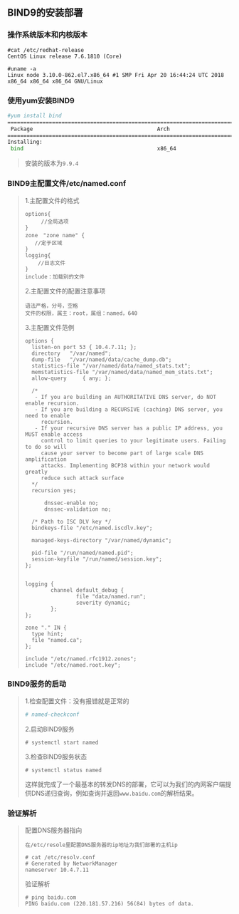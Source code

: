 ## BIND9的安装部署



### 操作系统版本和内核版本

```shell
#cat /etc/redhat-release 
CentOS Linux release 7.6.1810 (Core)

#uname -a
Linux node 3.10.0-862.el7.x86_64 #1 SMP Fri Apr 20 16:44:24 UTC 2018 x86_64 x86_64 x86_64 GNU/Linux
```

### 使用yum安装BIND9

```sh
#yum install bind
=============================================================================================================================================================
 Package                                       Arch                          Version                                    Repository                      Size
=============================================================================================================================================================
Installing:
 bind                                          x86_64                        32:9.9.4-73.el7_6                          updates                        1.8 M
```

> 安装的版本为`9.9.4`

### BIND9主配置文件/etc/named.conf

> 1.主配置文件的格式
>
> ```
> options{
>      //全局选项
> }
> zone　"zone name" {
>    //定于区域
> }
> logging{
>     //日志文件
> }
> include：加载别的文件
> ```
>
> 2.主配置文件的配置注意事项
>
> ```
> 语法严格，分号，空格
> 文件的权限，属主：root，属组：named，640
> ```
>
> 3.主配置文件范例
>
> ```
> options {
> 	listen-on port 53 { 10.4.7.11; };
> 	directory 	"/var/named";
> 	dump-file 	"/var/named/data/cache_dump.db";
> 	statistics-file "/var/named/data/named_stats.txt";
> 	memstatistics-file "/var/named/data/named_mem_stats.txt";
> 	allow-query     { any; };
> 
> 	/* 
> 	 - If you are building an AUTHORITATIVE DNS server, do NOT enable recursion.
> 	 - If you are building a RECURSIVE (caching) DNS server, you need to enable 
> 	   recursion. 
> 	 - If your recursive DNS server has a public IP address, you MUST enable access 
> 	   control to limit queries to your legitimate users. Failing to do so will
> 	   cause your server to become part of large scale DNS amplification 
> 	   attacks. Implementing BCP38 within your network would greatly
> 	   reduce such attack surface 
> 	*/
> 	recursion yes;
> 	
> 		dnssec-enable no;
> 		dnssec-validation no;
> 
> 	/* Path to ISC DLV key */
> 	bindkeys-file "/etc/named.iscdlv.key";
> 
> 	managed-keys-directory "/var/named/dynamic";
> 
> 	pid-file "/run/named/named.pid";
> 	session-keyfile "/run/named/session.key";
> };
> 
> 
> logging {
>         channel default_debug {
>                 file "data/named.run";
>                 severity dynamic;
>         };
> };
> 
> zone "." IN {
> 	type hint;
> 	file "named.ca";
> };
> 
> include "/etc/named.rfc1912.zones";
> include "/etc/named.root.key";
> ```
>
> 

### BIND9服务的启动

> 1.检查配置文件：没有报错就是正常的
>
> ```sh
> # named-checkconf 
> ```
>
> 2.启动BIND9服务
>
> ```
> # systemctl start named
> ```
>
> 3.检查BIND9服务状态
>
> ```
> # systemctl status named
> ```
>
> 这样就完成了一个最基本的转发DNS的部署，它可以为我们的内网客户端提供DNS递归查询，例如查询并返回`www.baidu.com`的解析结果。

### 验证解析

> 配置DNS服务器指向
>
> ```
> 在/etc/resole里配置DNS服务器的ip地址为我们部署的主机ip
> 
> # cat /etc/resolv.conf    
> # Generated by NetworkManager
> nameserver 10.4.7.11
> ```
>
> 验证解析
>
> ```
> # ping baidu.com
> PING baidu.com (220.181.57.216) 56(84) bytes of data.
> ```
